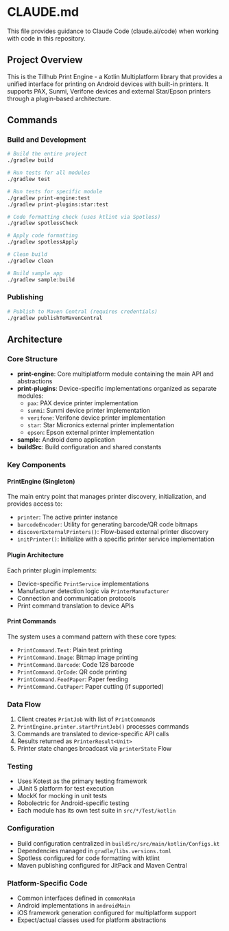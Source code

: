 # CLAUDE.md

This file provides guidance to Claude Code (claude.ai/code) when working with code in this repository.

## Project Overview

This is the Tillhub Print Engine - a Kotlin Multiplatform library that provides a unified interface for printing on Android devices with built-in printers. It supports PAX, Sunmi, Verifone devices and external Star/Epson printers through a plugin-based architecture.

## Commands

### Build and Development
```bash
# Build the entire project
./gradlew build

# Run tests for all modules
./gradlew test

# Run tests for specific module
./gradlew print-engine:test
./gradlew print-plugins:star:test

# Code formatting check (uses ktlint via Spotless)
./gradlew spotlessCheck

# Apply code formatting
./gradlew spotlessApply

# Clean build
./gradlew clean

# Build sample app
./gradlew sample:build
```

### Publishing
```bash
# Publish to Maven Central (requires credentials)
./gradlew publishToMavenCentral
```

## Architecture

### Core Structure
- **print-engine**: Core multiplatform module containing the main API and abstractions
- **print-plugins**: Device-specific implementations organized as separate modules:
  - `pax`: PAX device printer implementation
  - `sunmi`: Sunmi device printer implementation
  - `verifone`: Verifone device printer implementation
  - `star`: Star Micronics external printer implementation
  - `epson`: Epson external printer implementation
- **sample**: Android demo application
- **buildSrc**: Build configuration and shared constants

### Key Components

#### PrintEngine (Singleton)
The main entry point that manages printer discovery, initialization, and provides access to:
- `printer`: The active printer instance
- `barcodeEncoder`: Utility for generating barcode/QR code bitmaps
- `discoverExternalPrinters()`: Flow-based external printer discovery
- `initPrinter()`: Initialize with a specific printer service implementation

#### Plugin Architecture
Each printer plugin implements:
- Device-specific `PrintService` implementations
- Manufacturer detection logic via `PrinterManufacturer`
- Connection and communication protocols
- Print command translation to device APIs

#### Print Commands
The system uses a command pattern with these core types:
- `PrintCommand.Text`: Plain text printing
- `PrintCommand.Image`: Bitmap image printing
- `PrintCommand.Barcode`: Code 128 barcode
- `PrintCommand.QrCode`: QR code printing
- `PrintCommand.FeedPaper`: Paper feeding
- `PrintCommand.CutPaper`: Paper cutting (if supported)

### Data Flow
1. Client creates `PrintJob` with list of `PrintCommand`s
2. `PrintEngine.printer.startPrintJob()` processes commands
3. Commands are translated to device-specific API calls
4. Results returned as `PrinterResult<Unit>`
5. Printer state changes broadcast via `printerState` Flow

### Testing
- Uses Kotest as the primary testing framework
- JUnit 5 platform for test execution
- MockK for mocking in unit tests
- Robolectric for Android-specific testing
- Each module has its own test suite in `src/*/Test/kotlin`

### Configuration
- Build configuration centralized in `buildSrc/src/main/kotlin/Configs.kt`
- Dependencies managed in `gradle/libs.versions.toml`
- Spotless configured for code formatting with ktlint
- Maven publishing configured for JitPack and Maven Central

### Platform-Specific Code
- Common interfaces defined in `commonMain`
- Android implementations in `androidMain`
- iOS framework generation configured for multiplatform support
- Expect/actual classes used for platform abstractions